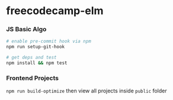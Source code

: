 # freecodecamp-elm

### JS Basic Algo

```bash
# enable pre-commit hook via npm
npm run setup-git-hook

# get deps and test
npm install && npm test
```

### Frontend Projects

`npm run build-optimize` then view all projects inside `public` folder
